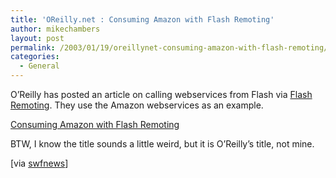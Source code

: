 ```yaml
---
title: 'OReilly.net : Consuming Amazon with Flash Remoting'
author: mikechambers
layout: post
permalink: /2003/01/19/oreillynet-consuming-amazon-with-flash-remoting/
categories:
  - General
---
```



O&#8217;Reilly has posted an article on calling webservices from Flash via [Flash Remoting][1]. They use the Amazon webservices as an example.

[Consuming Amazon with Flash Remoting][2]

BTW, I know the title sounds a little weird, but it is O&#8217;Reilly&#8217;s title, not mine.

[via [swfnews][3]]

 [1]: http://www.macromedia.com/software/flashremoting/
 [2]: http://www.oreillynet.com/pub/a/javascript/2003/01/09/flash.html
 [3]: http://www.swfnews.com